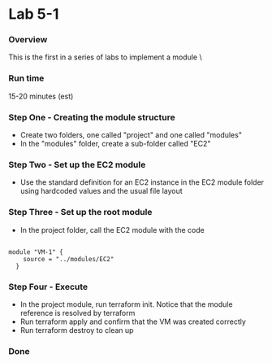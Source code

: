 # Lab 5-1


### Overview
 
This is the first in a series of labs to implement a module \

### Run time
15-20 minutes (est)

### Step One - Creating the module structure

* Create two folders, one called "project" and one called "modules"
* In the "modules" folder, create a sub-folder called "EC2"

### Step Two - Set up the EC2 module 

* Use the standard definition for an EC2 instance in the EC2 module folder using hardcoded values and the usual file layout

### Step Three - Set up the root module

* In the project folder, call the EC2 module with the code

```hcl

module "VM-1" {
    source = "../modules/EC2"
  }
```

### Step Four - Execute

* In the project module, run terraform init. Notice that the module reference is resolved by terraform
* Run terraform apply and confirm that the VM was created correctly
* Run terraform destroy to clean up

### Done




